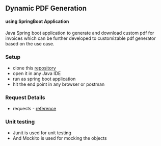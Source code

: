 ## Dynamic PDF Generation
#### using SpringBoot Application

Java Spring boot application to generate and download custom pdf for invoices which can be further developed to customizable pdf generator based on the use case.

### Setup
* clone this [repository]("https://github.com/Bineesh-pro/DynamicPDFgeneration")
* open it in any Java IDE
* run as spring boot application
* hit the end point in any browser or postman

### Request Details
* requests -  [reference]("https://github.com/Bineesh-pro/DynamicPDFgeneration/blob/main/reqs.http")

### Unit testing 
* Junit is used for unit testing
* And Mockito is used for mocking the objects



